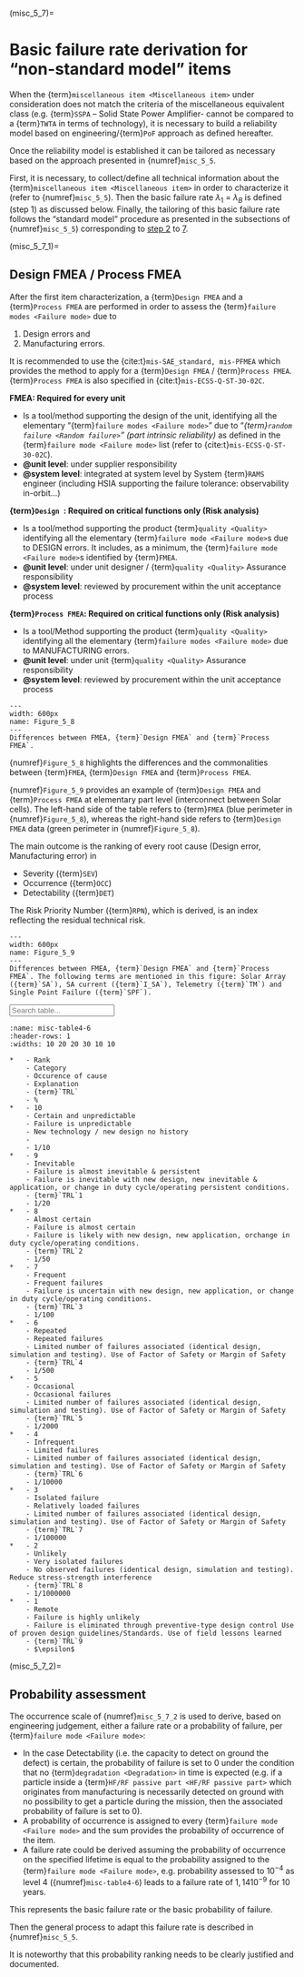 <!--- Copyright (C) Matrisk GmbH 2022 -->

(misc_5_7)=
# Basic failure rate derivation for “non-standard model” items
When the {term}`miscellaneous item <Miscellaneous item>` under consideration does not match the criteria of the miscellaneous equivalent class (e.g. {term}`SSPA` – Solid State Power Amplifier- cannot be compared to a {term}`TWTA` in terms of technology), it is necessary to build a reliability model based on engineering/{term}`PoF` approach as defined hereafter.

Once the reliability model is established it can be tailored as necessary based on the approach presented in {numref}`misc_5_5`.

First, it is necessary, to collect/define all technical information about the {term}`miscellaneous item <Miscellaneous item>` in order to characterize it (refer to {numref}`misc_5_5`). Then the basic failure rate $\lambda_{1}$ = $\lambda_{B}$ is defined (step 1) as discussed below. Finally, the tailoring of this basic failure rate follows the “standard model” procedure as presented in the subsections of {numref}`misc_5_5`) corresponding to [step 2](misc_step2) to [7](misc_step7).


(misc_5_7_1)=
## Design FMEA / Process FMEA

After the first item characterization, a {term}`Design FMEA` and a {term}`Process FMEA` are performed in order to assess the {term}`failure modes <Failure mode>` due to 

1. Design errors and
2. Manufacturing errors.

It is recommended to use the {cite:t}`mis-SAE_standard, mis-PFMEA` which provides the method to apply for a {term}`Design FMEA` / {term}`Process FMEA`. {term}`Process FMEA` is also specified in {cite:t}`mis-ECSS-Q-ST-30-02C`.

**FMEA: Required for every unit**

* Is a tool/method supporting the design of the unit, identifying all the elementary “{term}`failure modes <Failure mode>`” due to “_{term}`random failure <Random failure>`” (part intrinsic reliability)_ as defined in the {term}`failure mode <Failure mode>` list (refer to {cite:t}`mis-ECSS-Q-ST-30-02C`). 
* **@unit level**: under supplier responsibility
* **@system level**: integrated at system level by System {term}`RAMS` engineer (including HSIA supporting the failure tolerance: observability in-orbit…)

**{term}`Design `: Required on critical functions only (Risk analysis)**

* Is a tool/method supporting the product {term}`quality <Quality>` identifying all the elementary {term}`failure mode <Failure mode>`s due to DESIGN errors. It includes, as a minimum, the {term}`failure mode <Failure mode>`s identified by {term}`FMEA`.
* **@unit level**: under unit designer / {term}`quality <Quality>` Assurance responsibility
* **@system level**: reviewed by procurement within the unit acceptance process

**{term}`Process FMEA`: Required on critical functions only (Risk analysis)**

* Is a tool/Method supporting the product {term}`quality <Quality>` identifying all the elementary {term}`failure modes <Failure mode>` due to MANUFACTURING errors.
* **@unit level**: under unit {term}`quality <Quality>` Assurance responsibility
* **@system level**: reviewed by procurement within the unit acceptance process

```{figure} ../../picture/figure4_8.png
---
width: 600px
name: Figure_5_8
---
Differences between FMEA, {term}`Design FMEA` and {term}`Process FMEA`.
```

{numref}`Figure_5_8` highlights the differences and the commonalities between {term}`FMEA`, {term}`Design FMEA` and {term}`Process FMEA`.

{numref}`Figure_5_9`  provides an example of {term}`Design FMEA` and {term}`Process FMEA` at elementary part level (interconnect between Solar cells). The left-hand side of the table refers to {term}`FMEA` (blue perimeter in {numref}`Figure_5_8`), whereas the right-hand side refers to {term}`Design FMEA` data (green perimeter in {numref}`Figure_5_8`).

The main outcome is the ranking of every root cause (Design error, Manufacturing error) in

* Severity ({term}`SEV`)
* Occurrence ({term}`OCC`)
* Detectability ({term}`DET`)

The Risk Priority Number ({term}`RPN`), which is derived, is an index reflecting the residual technical risk.

```{figure} ../../picture/figure4_10.png
---
width: 600px
name: Figure_5_9
---
Differences between FMEA, {term}`Design FMEA` and {term}`Process FMEA`. The following terms are mentioned in this figure: Solar Array ({term}`SA`), SA current ({term}`I_SA`), Telemetry ({term}`TM`) and Single Point Failure ({term}`SPF`).
```

<input type="text" class="myInput" id="myInput" onkeyup="searchTableJupyter(this, 'misc-table4-6')" placeholder="Search table...">

```{list-table} Occurrence scale with 10 levels
:name: misc-table4-6
:header-rows: 1
:widths: 10 20 20 30 10 10

*   - Rank
    - Category
    - Occurence of cause
    - Explanation
    - {term}`TRL`
    - %
*   - 10
    - Certain and unpredictable
    - Failure is unpredictable
    - New technology / new design no history
    - 
    - 1/10
*   - 9
    - Inevitable
    - Failure is almost inevitable & persistent
    - Failure is inevitable with new design, new inevitable & application, or change in duty cycle/operating persistent conditions.
    - {term}`TRL`1
    - 1/20
*   - 8
    - Almost certain
    - Failure is almost certain
    - Failure is likely with new design, new application, orchange in duty cycle/operating conditions.
    - {term}`TRL`2
    - 1/50
*   - 7
    - Frequent
    - Frequent failures
    - Failure is uncertain with new design, new application, or change in duty cycle/operating conditions.
    - {term}`TRL`3
    - 1/100
*   - 6
    - Repeated
    - Repeated failures
    - Limited number of failures associated (identical design, simulation and testing). Use of Factor of Safety or Margin of Safety
    - {term}`TRL`4
    - 1/500
*   - 5
    - Occasional
    - Occasional failures
    - Limited number of failures associated (identical design, simulation and testing). Use of Factor of Safety or Margin of Safety
    - {term}`TRL`5
    - 1/2000
*   - 4
    - Infrequent
    - Limited failures 
    - Limited number of failures associated (identical design, simulation and testing). Use of Factor of Safety or Margin of Safety
    - {term}`TRL`6
    - 1/10000
*   - 3
    - Isolated failure
    - Relatively loaded failures
    - Limited number of failures associated (identical design, simulation and testing). Use of Factor of Safety or Margin of Safety
    - {term}`TRL`7
    - 1/100000
*   - 2
    - Unlikely
    - Very isolated failures
    - No observed failures (identical design, simulation and testing). Reduce stress-strength interference
    - {term}`TRL`8
    - 1/1000000
*   - 1
    - Remote
    - Failure is highly unlikely
    - Failure is eliminated through preventive-type design control Use of proven design guidelines/Standards. Use of field lessons learned
    - {term}`TRL`9
    - $\epsilon$
```

(misc_5_7_2)=
## Probability assessment

The occurrence scale of {numref}`misc_5_7_2` is used to derive, based on engineering judgement, either a failure rate or a probability of failure, per {term}`failure mode <Failure mode>`:

* In the case Detectability (i.e. the capacity to detect on ground the defect) is certain, the probability of failure is set to 0 under the condition that no {term}`degradation <Degradation>` in time is expected (e.g.  if a particle inside a {term}`HF/RF passive part <HF/RF passive part>` which originates from manufacturing is necessarily detected on ground with no possibility to get a particle during the mission, then the associated probability of failure is set to 0).
* A probability of occurrence is assigned to every {term}`failure mode <Failure mode>` and the sum provides the probability of occurrence of the item.
* A failure rate could be derived assuming the probability of occurrence on the specified lifetime is equal to the probability assigned to the {term}`failure mode <Failure mode>`, e.g. probability assessed to $10^{-4}$ as level 4 ({numref}`misc-table4-6`) leads to a failure rate of $1,14 10^{-9}$ for 10 years.


This represents the basic failure rate or the basic probability of failure.

Then the general process to adapt this failure rate is described in {numref}`misc_5_5`.

It is noteworthy that this probability ranking needs to be clearly justified and documented.
